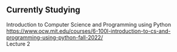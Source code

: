 ## Currently Studying
Introduction to Computer Science and Programming using Python <br>
https://www.ocw.mit.edu/courses/6-100l-introduction-to-cs-and-programming-using-python-fall-2022/ <br>
Lecture 2 <br>

